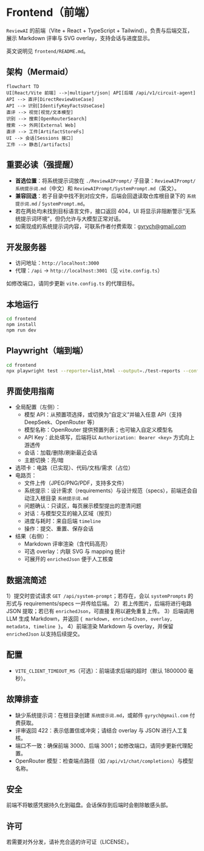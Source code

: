 # Frontend（前端）

`ReviewAI` 的前端（Vite + React + TypeScript + Tailwind）。负责与后端交互，展示 Markdown 评审与 SVG overlay，支持会话与进度显示。

英文说明见 `frontend/README.md`。

## 架构（Mermaid）

```mermaid
flowchart TD
UI[React/Vite 前端] -->|multipart/json| API[后端 /api/v1/circuit-agent]
API --> 直评[DirectReviewUseCase]
API --> 识别[IdentifyKeyFactsUseCase]
直评 --> 视觉[视觉/文本模型]
识别 --> 搜索[OpenRouterSearch]
搜索 --> 外网[External Web]
直评 --> 工件[ArtifactStoreFs]
UI --> 会话[Sessions 接口]
工件 --> 静态[/artifacts]
```

## 重要必读（强提醒）

- **首选位置**：将系统提示词放在 `./ReviewAIPrompt/` 子目录：`ReviewAIPrompt/系统提示词.md`（中文）和 `ReviewAIPrompt/SystemPrompt.md`（英文）。
- **兼容回退**：若子目录中找不到对应文件，后端会回退读取仓库根目录下的 `系统提示词.md` / `SystemPrompt.md`。
- 若在两处均未找到目标语言文件，接口返回 404，UI 将显示非阻断警示“无系统提示词环境”，但仍允许与大模型正常对话。
- 如需现成的系统提示词内容，可联系作者付费索取：gyrych@gmail.com

## 开发服务器

- 访问地址：`http://localhost:3000`
- 代理：`/api` → `http://localhost:3001`（见 `vite.config.ts`）

如修改端口，请同步更新 `vite.config.ts` 的代理目标。

## 本地运行

```bash
cd frontend
npm install
npm run dev
```

## Playwright（端到端）

```bash
cd frontend
npx playwright test --reporter=list,html --output=./test-reports --config=playwright.config.ts
```

## 界面使用指南

- 全局配置（左侧）：
  - 模型 API：从预置项选择，或切换为“自定义”并输入任意 API（支持 DeepSeek、OpenRouter 等）
  - 模型名称：OpenRouter 提供预置列表；也可输入自定义模型名
  - API Key：此处填写，后端将以 `Authorization: Bearer <key>` 方式向上游透传
  - 会话：加载/删除/刷新最近会话
  - 主题切换：亮/暗
- 选项卡：电路（已实现）、代码/文档/需求（占位）
- 电路页：
  - 文件上传（JPEG/PNG/PDF，支持多文件）
  - 系统提示：设计需求（requirements）与设计规范（specs），前端还会自动注入根目录 `系统提示词.md`
  - 问题确认：只读区，每页展示模型提出的澄清问题
  - 对话：与模型交互的输入区域（按页）
  - 进度与耗时：来自后端 `timeline`
  - 操作：提交、重置、保存会话
- 结果（右侧）：
  - Markdown 评审渲染（含代码高亮）
  - 可选 overlay：内联 SVG 与 mapping 统计
  - 可展开的 `enrichedJson` 便于人工核查

## 数据流简述

1）提交时尝试请求 `GET /api/system-prompt`；若存在，会以 `systemPrompts` 的形式与 requirements/specs 一并传给后端。
2）若上传图片，后端将进行电路 JSON 提取；若已有 `enrichedJson`，可直接复用以避免重复上传。
3）后端调用 LLM 生成 Markdown，并返回 `{ markdown, enrichedJson, overlay, metadata, timeline }`。
4）前端渲染 Markdown 与 overlay，并保留 `enrichedJson` 以支持后续提交。

## 配置

- `VITE_CLIENT_TIMEOUT_MS`（可选）：前端请求后端的超时（默认 1800000 毫秒）。

## 故障排查

- 缺少系统提示词：在根目录创建 `系统提示词.md`，或邮件 `gyrych@gmail.com` 付费获取。
- 评审返回 422：表示低置信或冲突；请结合 overlay 与 JSON 进行人工复核。
- 端口不一致：确保前端 3000、后端 3001；如修改端口，请同步更新代理配置。
- OpenRouter 模型：检查端点路径（如 `/api/v1/chat/completions`）与模型名称。

## 安全

前端不将敏感凭据持久化到磁盘。会话保存到后端时会剔除敏感头部。

## 许可

若需要对外分发，请补充合适的许可证（LICENSE）。


